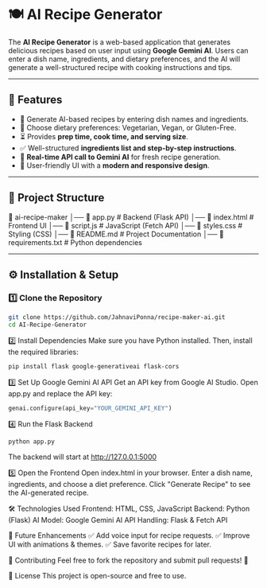 # 🍽️ AI Recipe Generator  

The **AI Recipe Generator** is a web-based application that generates delicious recipes based on user input using **Google Gemini AI**. Users can enter a dish name, ingredients, and dietary preferences, and the AI will generate a well-structured recipe with cooking instructions and tips.  

---

## 🚀 Features  
- 🍲 Generate AI-based recipes by entering dish names and ingredients.  
- 🌱 Choose dietary preferences: Vegetarian, Vegan, or Gluten-Free.  
- ⏳ Provides **prep time, cook time, and serving size**.  
- ✅ Well-structured **ingredients list and step-by-step instructions**.  
- 🔄 **Real-time API call to Gemini AI** for fresh recipe generation.  
- 🎨 User-friendly UI with a **modern and responsive design**.  

---

## 📂 Project Structure  

📂 ai-recipe-maker
│── 📄 app.py              # Backend (Flask API)
│── 📄 index.html          # Frontend UI
│── 📄 script.js           # JavaScript (Fetch API)
│── 📄 styles.css          # Styling (CSS)
│── 📄 README.md           # Project Documentation
│── 📄 requirements.txt    # Python dependencies

---

## ⚙️ Installation & Setup  

### 1️⃣ Clone the Repository  
```bash
git clone https://github.com/JahnaviPonna/recipe-maker-ai.git
cd AI-Recipe-Generator
```

2️⃣ Install Dependencies
Make sure you have Python installed. Then, install the required libraries:
```bash
pip install flask google-generativeai flask-cors
```

3️⃣ Set Up Google Gemini AI API
Get an API key from Google AI Studio.
Open app.py and replace the API key:
```python
genai.configure(api_key="YOUR_GEMINI_API_KEY")
```

4️⃣ Run the Flask Backend
```bash
python app.py
```
The backend will start at http://127.0.0.1:5000

5️⃣ Open the Frontend
Open index.html in your browser.
Enter a dish name, ingredients, and choose a diet preference.
Click "Generate Recipe" to see the AI-generated recipe.


🛠️ Technologies Used
Frontend: HTML, CSS, JavaScript
Backend: Python (Flask)
AI Model: Google Gemini AI
API Handling: Flask & Fetch API


📌 Future Enhancements
✅ Add voice input for recipe requests.
✅ Improve UI with animations & themes.
✅ Save favorite recipes for later.

🤝 Contributing
Feel free to fork the repository and submit pull requests! 🚀

📜 License
This project is open-source and free to use.
